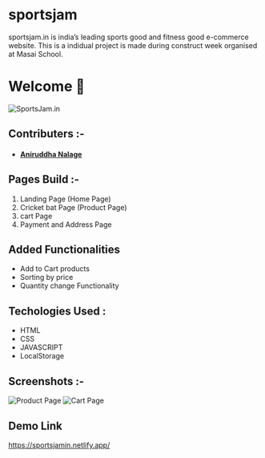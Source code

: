 # sportsjam
sportsjam.in is india’s leading sports good and fitness good e-commerce website.
This is a indidual project is made during construct week organised at Masai School.


# Welcome :wave:

![SportsJam.in](https://miro.medium.com/max/1400/1*_Nunc98qixYzPKqfY-XCFA.png)

## Contributers :- 
- #### [Aniruddha Nalage](www.linkedin.com/in/anirudh87/)

## Pages Build :-

1. Landing Page (Home Page)
2. Cricket bat Page (Product Page)
3. cart Page
4. Payment and Address Page

## Added Functionalities

* Add to Cart products
* Sorting by price
* Quantity change Functionality




## Techologies Used :

* HTML
* CSS
* JAVASCRIPT
* LocalStorage


## Screenshots :- 
![Product Page](https://miro.medium.com/max/1400/1*Qww0C6CERZzO-TrihKb93A.png)
![Cart Page](https://miro.medium.com/max/1400/1*l0vtKQbb7HfiXy41iIloXg.png)



## Demo Link

https://sportsjamin.netlify.app/




